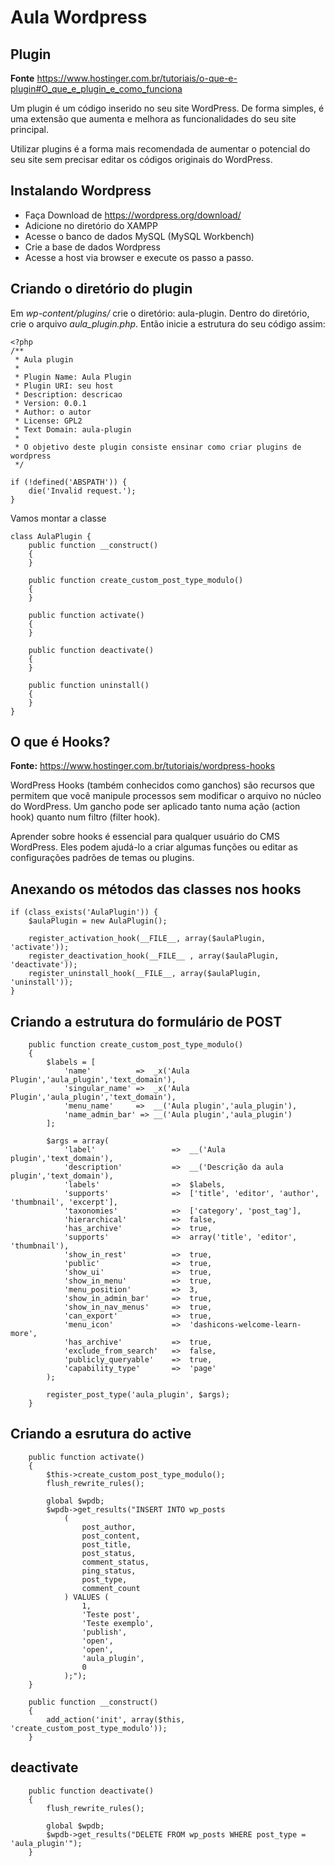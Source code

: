 # Aula Wordpress

## Plugin

__Fonte__ https://www.hostinger.com.br/tutoriais/o-que-e-plugin#O_que_e_plugin_e_como_funciona

Um plugin é um código inserido no seu site WordPress. De forma simples, é uma extensão que aumenta e melhora as funcionalidades do seu site principal.

Utilizar plugins é a forma mais recomendada de aumentar o potencial do seu site sem precisar editar os códigos originais do WordPress.

## Instalando Wordpress

* Faça Download de https://wordpress.org/download/
* Adicione no diretório do XAMPP
* Acesse o banco de dados MySQL (MySQL Workbench)
* Crie a base de dados Wordpress
* Acesse a host via browser e execute os passo a passo.

## Criando o diretório do plugin

Em _wp-content/plugins/_ crie o diretório: aula-plugin. Dentro do diretório, crie o arquivo _aula_plugin.php_. Então inicie a estrutura do seu código assim:

```
<?php
/**
 * Aula plugin
 * 
 * Plugin Name: Aula Plugin
 * Plugin URI: seu host
 * Description: descricao
 * Version: 0.0.1
 * Author: o autor
 * License: GPL2
 * Text Domain: aula-plugin
 * 
 * O objetivo deste plugin consiste ensinar como criar plugins de wordpress
 */

if (!defined('ABSPATH')) {
    die('Invalid request.');
}
```

Vamos montar a classe

```
class AulaPlugin {
    public function __construct() 
    {
    }

    public function create_custom_post_type_modulo() 
    {
    }

    public function activate() 
    {
    }

    public function deactivate() 
    {
    }

    public function uninstall() 
    {
    }
}
```


## O que é Hooks?

__Fonte:__ https://www.hostinger.com.br/tutoriais/wordpress-hooks

WordPress Hooks (também conhecidos como ganchos) são recursos que permitem que você manipule processos sem modificar o arquivo no núcleo do WordPress. Um gancho pode ser aplicado tanto numa ação (action hook) quanto num filtro (filter hook).

Aprender sobre hooks é essencial para qualquer usuário do CMS WordPress. Eles podem ajudá-lo a criar algumas funções ou editar as configurações padrões de temas ou plugins.

## Anexando os métodos das classes nos hooks

```
if (class_exists('AulaPlugin')) {
    $aulaPlugin = new AulaPlugin();

    register_activation_hook(__FILE__, array($aulaPlugin, 'activate'));
    register_deactivation_hook(__FILE__ , array($aulaPlugin, 'deactivate'));
    register_uninstall_hook(__FILE__, array($aulaPlugin, 'uninstall'));
}
```

## Criando a estrutura do formulário de POST

```
    public function create_custom_post_type_modulo()
    {
        $labels = [
            'name'          =>  _x('Aula Plugin','aula_plugin','text_domain'),
            'singular_name' =>  _x('Aula Plugin','aula_plugin','text_domain'),
            'menu_name'     =>  __('Aula plugin','aula_plugin'),
            'name_admin_bar' => __('Aula plugin','aula_plugin')
        ];

        $args = array(
            'label'                 =>  __('Aula plugin','text_domain'),
            'description'           =>  __('Descrição da aula plugin','text_domain'),
            'labels'                =>  $labels,
            'supports'              =>  ['title', 'editor', 'author', 'thumbnail', 'excerpt'],
            'taxonomies'            =>  ['category', 'post_tag'],
            'hierarchical'          =>  false,
            'has_archive'           =>  true,
            'supports'              =>  array('title', 'editor', 'thumbnail'),
            'show_in_rest'          =>  true,
            'public'                =>  true,
            'show_ui'               =>  true,
            'show_in_menu'          =>  true,
            'menu_position'         =>  3,
            'show_in_admin_bar'     =>  true,
            'show_in_nav_menus'     =>  true,
            'can_export'            =>  true,
            'menu_icon'             =>  'dashicons-welcome-learn-more',
            'has_archive'           =>  true,
            'exclude_from_search'   =>  false,
            'publicly_queryable'    =>  true,
            'capability_type'       =>  'page'
        );

        register_post_type('aula_plugin', $args);
    }
```

## Criando a esrutura do active

```
    public function activate()
    {
        $this->create_custom_post_type_modulo();
        flush_rewrite_rules();

        global $wpdb;
        $wpdb->get_results("INSERT INTO wp_posts
            (
                post_author,
                post_content,
                post_title,
                post_status,
                comment_status,
                ping_status,
                post_type,
                comment_count
            ) VALUES (
                1,
                'Teste post',
                'Teste exemplo',
                'publish',
                'open',
                'open',
                'aula_plugin',
                0
            );");
    }
```

```
    public function __construct()
    {
        add_action('init', array($this, 'create_custom_post_type_modulo'));
    }    
```

## deactivate

```
    public function deactivate()
    {
        flush_rewrite_rules();

        global $wpdb;
        $wpdb->get_results("DELETE FROM wp_posts WHERE post_type = 'aula_plugin'");
    }
```